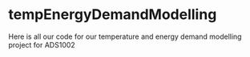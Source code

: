 # tempEnergyDemandModelling

Here is all our code for our temperature and energy demand modelling project for ADS1002
